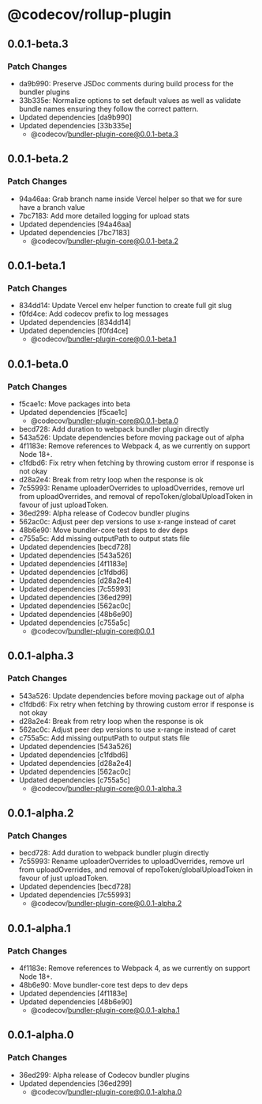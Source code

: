 # @codecov/rollup-plugin

## 0.0.1-beta.3

### Patch Changes

- da9b990: Preserve JSDoc comments during build process for the bundler plugins
- 33b335e: Normalize options to set default values as well as validate bundle names ensuring they follow the correct pattern.
- Updated dependencies [da9b990]
- Updated dependencies [33b335e]
  - @codecov/bundler-plugin-core@0.0.1-beta.3

## 0.0.1-beta.2

### Patch Changes

- 94a46aa: Grab branch name inside Vercel helper so that we for sure have a branch value
- 7bc7183: Add more detailed logging for upload stats
- Updated dependencies [94a46aa]
- Updated dependencies [7bc7183]
  - @codecov/bundler-plugin-core@0.0.1-beta.2

## 0.0.1-beta.1

### Patch Changes

- 834dd14: Update Vercel env helper function to create full git slug
- f0fd4ce: Add codecov prefix to log messages
- Updated dependencies [834dd14]
- Updated dependencies [f0fd4ce]
  - @codecov/bundler-plugin-core@0.0.1-beta.1

## 0.0.1-beta.0

### Patch Changes

- f5cae1c: Move packages into beta
- Updated dependencies [f5cae1c]
  - @codecov/bundler-plugin-core@0.0.1-beta.0
- becd728: Add duration to webpack bundler plugin directly
- 543a526: Update dependencies before moving package out of alpha
- 4f1183e: Remove references to Webpack 4, as we currently on support Node 18+.
- c1fdbd6: Fix retry when fetching by throwing custom error if response is not okay
- d28a2e4: Break from retry loop when the response is ok
- 7c55993: Rename uploaderOverrides to uploadOverrides, remove url from uploadOverrides, and removal of repoToken/globalUploadToken in favour of just uploadToken.
- 36ed299: Alpha release of Codecov bundler plugins
- 562ac0c: Adjust peer dep versions to use x-range instead of caret
- 48b6e90: Move bundler-core test deps to dev deps
- c755a5c: Add missing outputPath to output stats file
- Updated dependencies [becd728]
- Updated dependencies [543a526]
- Updated dependencies [4f1183e]
- Updated dependencies [c1fdbd6]
- Updated dependencies [d28a2e4]
- Updated dependencies [7c55993]
- Updated dependencies [36ed299]
- Updated dependencies [562ac0c]
- Updated dependencies [48b6e90]
- Updated dependencies [c755a5c]
  - @codecov/bundler-plugin-core@0.0.1

## 0.0.1-alpha.3

### Patch Changes

- 543a526: Update dependencies before moving package out of alpha
- c1fdbd6: Fix retry when fetching by throwing custom error if response is not okay
- d28a2e4: Break from retry loop when the response is ok
- 562ac0c: Adjust peer dep versions to use x-range instead of caret
- c755a5c: Add missing outputPath to output stats file
- Updated dependencies [543a526]
- Updated dependencies [c1fdbd6]
- Updated dependencies [d28a2e4]
- Updated dependencies [562ac0c]
- Updated dependencies [c755a5c]
  - @codecov/bundler-plugin-core@0.0.1-alpha.3

## 0.0.1-alpha.2

### Patch Changes

- becd728: Add duration to webpack bundler plugin directly
- 7c55993: Rename uploaderOverrides to uploadOverrides, remove url from uploadOverrides, and removal of repoToken/globalUploadToken in favour of just uploadToken.
- Updated dependencies [becd728]
- Updated dependencies [7c55993]
  - @codecov/bundler-plugin-core@0.0.1-alpha.2

## 0.0.1-alpha.1

### Patch Changes

- 4f1183e: Remove references to Webpack 4, as we currently on support Node 18+.
- 48b6e90: Move bundler-core test deps to dev deps
- Updated dependencies [4f1183e]
- Updated dependencies [48b6e90]
  - @codecov/bundler-plugin-core@0.0.1-alpha.1

## 0.0.1-alpha.0

### Patch Changes

- 36ed299: Alpha release of Codecov bundler plugins
- Updated dependencies [36ed299]
  - @codecov/bundler-plugin-core@0.0.1-alpha.0
